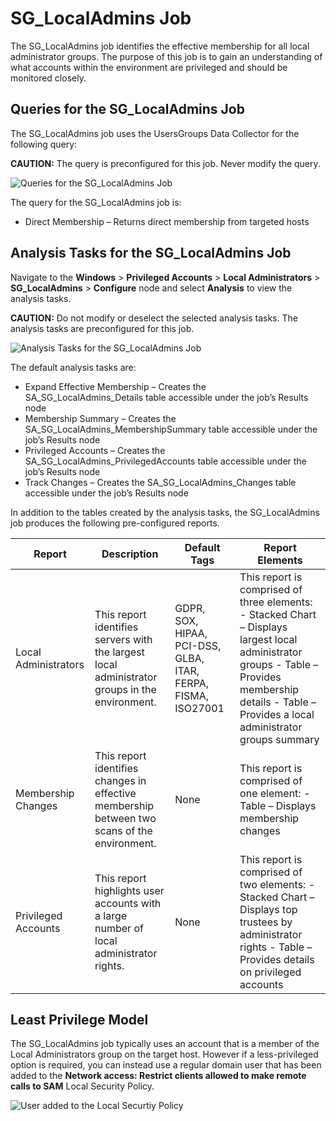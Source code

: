 # SG_LocalAdmins Job

The SG_LocalAdmins job identifies the effective membership for all local administrator groups. The
purpose of this job is to gain an understanding of what accounts within the environment are
privileged and should be monitored closely.

## Queries for the SG_LocalAdmins Job

The SG_LocalAdmins job uses the UsersGroups Data Collector for the following query:

**CAUTION:** The query is preconfigured for this job. Never modify the query.

![Queries for the SG_LocalAdmins Job](/img/versioned_docs/accessanalyzer_11.6/accessanalyzer/solutions/windows/privilegedaccounts/localadministrators/localadminsquery.webp)

The query for the SG_LocalAdmins job is:

- Direct Membership – Returns direct membership from targeted hosts

## Analysis Tasks for the SG_LocalAdmins Job

Navigate to the **Windows** > **Privileged Accounts** > **Local Administrators** >
**SG_LocalAdmins** > **Configure** node and select **Analysis** to view the analysis tasks.

**CAUTION:** Do not modify or deselect the selected analysis tasks. The analysis tasks are
preconfigured for this job.

![Analysis Tasks for the SG_LocalAdmins Job](/img/versioned_docs/accessanalyzer_11.6/accessanalyzer/solutions/windows/privilegedaccounts/localadministrators/localadminsanalysis.webp)

The default analysis tasks are:

- Expand Effective Membership – Creates the SA_SG_LocalAdmins_Details table accessible under the
  job’s Results node
- Membership Summary – Creates the SA_SG_LocalAdmins_MembershipSummary table accessible under the
  job’s Results node
- Privileged Accounts – Creates the SA_SG_LocalAdmins_PrivilegedAccounts table accessible under the
  job’s Results node
- Track Changes – Creates the SA_SG_LocalAdmins_Changes table accessible under the job’s Results
  node

In addition to the tables created by the analysis tasks, the SG_LocalAdmins job produces the
following pre-configured reports.

| Report               | Description                                                                                    | Default Tags                                                  | Report Elements                                                                                                                                                                                         |
| -------------------- | ---------------------------------------------------------------------------------------------- | ------------------------------------------------------------- | ------------------------------------------------------------------------------------------------------------------------------------------------------------------------------------------------------- |
| Local Administrators | This report identifies servers with the largest local administrator groups in the environment. | GDPR, SOX, HIPAA, PCI-DSS, GLBA, ITAR, FERPA, FISMA, ISO27001 | This report is comprised of three elements: - Stacked Chart – Displays largest local administrator groups - Table – Provides membership details - Table – Provides a local administrator groups summary |
| Membership Changes   | This report identifies changes in effective membership between two scans of the environment.   | None                                                          | This report is comprised of one element: - Table – Displays membership changes                                                                                                                          |
| Privileged Accounts  | This report highlights user accounts with a large number of local administrator rights.        | None                                                          | This report is comprised of two elements: - Stacked Chart – Displays top trustees by administrator rights - Table – Provides details on privileged accounts                                             |

## Least Privilege Model

The SG_LocalAdmins job typically uses an account that is a member of the Local Administrators group
on the target host. However if a less-privileged option is required, you can instead use a regular
domain user that has been added to the **Network access: Restrict clients allowed to make remote
calls to SAM** Local Security Policy.

![User added to the Local Securtiy Policy](/img/versioned_docs/accessanalyzer_11.6/accessanalyzer/solutions/windows/privilegedaccounts/localadministrators/leastprivilegemodel.webp)
